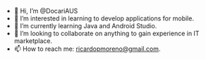 - 👋 Hi, I’m @DocariAUS
- 👀 I’m interested in learning to develop applications for mobile.
- 🌱 I’m currently learning Java and Android Studio.
- 💞️ I’m looking to collaborate on anything to gain experience in IT marketplace.
- 📫 How to reach me: ricardopmoreno@gmail.com.

<!---
DocariAUS/DocariAUS is a ✨ special ✨ repository because its `README.md` (this file) appears on your GitHub profile.
You can click the Preview link to take a look at your changes.
--->
